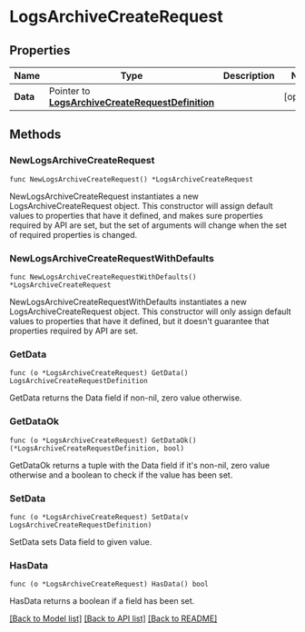 # LogsArchiveCreateRequest

## Properties

| Name     | Type                                                                                       | Description | Notes      |
| -------- | ------------------------------------------------------------------------------------------ | ----------- | ---------- |
| **Data** | Pointer to [**LogsArchiveCreateRequestDefinition**](LogsArchiveCreateRequestDefinition.md) |             | [optional] |

## Methods

### NewLogsArchiveCreateRequest

`func NewLogsArchiveCreateRequest() *LogsArchiveCreateRequest`

NewLogsArchiveCreateRequest instantiates a new LogsArchiveCreateRequest object.
This constructor will assign default values to properties that have it defined,
and makes sure properties required by API are set, but the set of arguments
will change when the set of required properties is changed.

### NewLogsArchiveCreateRequestWithDefaults

`func NewLogsArchiveCreateRequestWithDefaults() *LogsArchiveCreateRequest`

NewLogsArchiveCreateRequestWithDefaults instantiates a new LogsArchiveCreateRequest object.
This constructor will only assign default values to properties that have it defined,
but it doesn't guarantee that properties required by API are set.

### GetData

`func (o *LogsArchiveCreateRequest) GetData() LogsArchiveCreateRequestDefinition`

GetData returns the Data field if non-nil, zero value otherwise.

### GetDataOk

`func (o *LogsArchiveCreateRequest) GetDataOk() (*LogsArchiveCreateRequestDefinition, bool)`

GetDataOk returns a tuple with the Data field if it's non-nil, zero value otherwise
and a boolean to check if the value has been set.

### SetData

`func (o *LogsArchiveCreateRequest) SetData(v LogsArchiveCreateRequestDefinition)`

SetData sets Data field to given value.

### HasData

`func (o *LogsArchiveCreateRequest) HasData() bool`

HasData returns a boolean if a field has been set.

[[Back to Model list]](../README.md#documentation-for-models) [[Back to API list]](../README.md#documentation-for-api-endpoints) [[Back to README]](../README.md)
